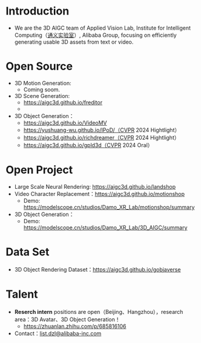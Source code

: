 # Introduction
+ We are the 3D AIGC team of Applied Vision Lab, Institute for Intelligent Computing（[通义实验室](https://tongyi.aliyun.com/)）, Alibaba Group, focusing on efficiently generating usable 3D assets from text or video.

# Open Source
+ 3D Motion Generation:
  + Coming soom. 
+ 3D Scene Generation:
  + https://aigc3d.github.io/freditor
  + 
+ 3D Object Generation：
  + https://aigc3d.github.io/VideoMV
  + https://yushuang-wu.github.io/IPoD/（CVPR 2024 Hightlight）
  + https://aigc3d.github.io/richdreamer（CVPR 2024 Hightlight）
  + https://aigc3d.github.io/gpld3d（CVPR 2024 Oral）

# Open Project
+ Large Scale Neural Rendering: https://aigc3d.github.io/landshop
+ Video Character Replacement：https://aigc3d.github.io/motionshop
  + Demo: https://modelscope.cn/studios/Damo_XR_Lab/motionshop/summary
+ 3D Object Generation：
  + Demo: https://modelscope.cn/studios/Damo_XR_Lab/3D_AIGC/summary

# Data Set
+ 3D Object Rendering Dataset：https://aigc3d.github.io/gobjaverse

# Talent
+ **Reserch intern** positions are open（Beijing、Hangzhou），research area：3D Avatar、3D Object Generation！
  + https://zhuanlan.zhihu.com/p/685816106
+ Contact：list.dzl@alibaba-inc.com
